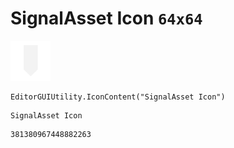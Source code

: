 # SignalAsset Icon `64x64`
<img src="/img/SignalAsset%20Icon.png" width=64 height=64>

``` CSharp
EditorGUIUtility.IconContent("SignalAsset Icon")
```
```
SignalAsset Icon
```
```
381380967448882263
```
